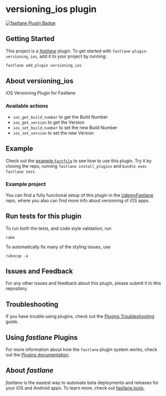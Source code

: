 # versioning_ios plugin

[![fastlane Plugin Badge](https://rawcdn.githack.com/fastlane/fastlane/master/fastlane/assets/plugin-badge.svg)](https://rubygems.org/gems/fastlane-plugin-versioning_ios)

## Getting Started

This project is a [_fastlane_](https://github.com/fastlane/fastlane) plugin. To get started with `fastlane-plugin-versioning_ios`, add it to your project by running:

```bash
fastlane add_plugin versioning_ios
```

## About versioning_ios

iOS Versioning Plugin for Fastlane

### Available actions
- `ios_get_build_number` to get the Build Number
- `ios_get_version` to get the Version
- `ios_set_build_number` to set the new Build Number
- `ios_set_version` to set the new Version

## Example

Check out the [example `Fastfile`](fastlane/Fastfile) to see how to use this plugin. Try it by cloning the repo, running `fastlane install_plugins` and `bundle exec fastlane test`.

### Example project

You can find a fully functional setup of this plugin in the [UdemyFastlane](https://github.com/igorlamos/udemy-fastlane) repo, where you also can find more info about versioning of iOS apps.

## Run tests for this plugin

To run both the tests, and code style validation, run

```
rake
```

To automatically fix many of the styling issues, use
```
rubocop -a
```

## Issues and Feedback

For any other issues and feedback about this plugin, please submit it to this repository.

## Troubleshooting

If you have trouble using plugins, check out the [Plugins Troubleshooting](https://docs.fastlane.tools/plugins/plugins-troubleshooting/) guide.

## Using _fastlane_ Plugins

For more information about how the `fastlane` plugin system works, check out the [Plugins documentation](https://docs.fastlane.tools/plugins/create-plugin/).

## About _fastlane_

_fastlane_ is the easiest way to automate beta deployments and releases for your iOS and Android apps. To learn more, check out [fastlane.tools](https://fastlane.tools).
